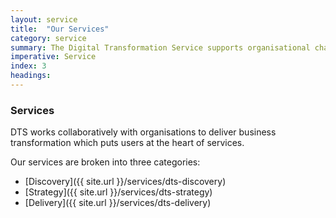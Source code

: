 ```yaml
---
layout: service
title:  "Our Services"
category: service
summary: The Digital Transformation Service supports organisational change
imperative: Service
index: 3
headings:
---
```


### Services

DTS works collaboratively with organisations to deliver business transformation which puts users at the heart of services.

Our services are broken into three categories:

* [Discovery]({{ site.url }}/services/dts-discovery)
* [Strategy]({{ site.url }}/services/dts-strategy)
* [Delivery]({{ site.url }}/services/dts-delivery)
